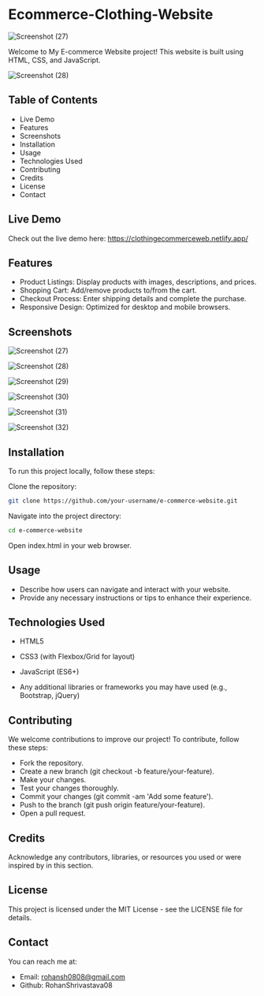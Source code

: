 # Ecommerce-Clothing-Website

![Screenshot (27)](https://github.com/RohanShrivastava08/Ecommerce-Clothing-Website/assets/94133270/2a64c4ae-eaeb-4d36-9d4a-e85c092a5da6)

Welcome to My E-commerce Website project! This website is built using HTML, CSS, and JavaScript.

![Screenshot (28)](https://github.com/RohanShrivastava08/Ecommerce-Clothing-Website/assets/94133270/4fcf25c3-7e39-4e92-8674-95f0dad3454e)

## Table of Contents
- Live Demo
- Features
- Screenshots
- Installation
- Usage
- Technologies Used
- Contributing
- Credits
- License
- Contact

## Live Demo
Check out the live demo here:
https://clothingecommerceweb.netlify.app/


## Features
- Product Listings: Display products with images, descriptions, and prices.
- Shopping Cart: Add/remove products to/from the cart.
- Checkout Process: Enter shipping details and complete the purchase.
- Responsive Design: Optimized for desktop and mobile browsers.

## Screenshots

![Screenshot (27)](https://github.com/RohanShrivastava08/Ecommerce-Clothing-Website/assets/94133270/2a64c4ae-eaeb-4d36-9d4a-e85c092a5da6)

![Screenshot (28)](https://github.com/RohanShrivastava08/Ecommerce-Clothing-Website/assets/94133270/4fcf25c3-7e39-4e92-8674-95f0dad3454e)

![Screenshot (29)](https://github.com/RohanShrivastava08/Ecommerce-Clothing-Website/assets/94133270/6ac3d3f6-2a5d-48e7-9c76-c1a2ef96b50a)

![Screenshot (30)](https://github.com/RohanShrivastava08/Ecommerce-Clothing-Website/assets/94133270/54231349-b9a9-4cf9-8b14-bb5a40c71e47)

![Screenshot (31)](https://github.com/RohanShrivastava08/Ecommerce-Clothing-Website/assets/94133270/6e115191-fb85-4495-b5ad-6ea5cccbb4e8)

![Screenshot (32)](https://github.com/RohanShrivastava08/Ecommerce-Clothing-Website/assets/94133270/ce177e6a-5bbd-4a32-b01a-753e8bd09028)

## Installation
To run this project locally, follow these steps:

Clone the repository:

```bash
git clone https://github.com/your-username/e-commerce-website.git
```

Navigate into the project directory:

```bash
cd e-commerce-website
```
Open index.html in your web browser.

## Usage
- Describe how users can navigate and interact with your website. 
- Provide any necessary instructions or tips to enhance their experience.

## Technologies Used
- HTML5

- CSS3 (with Flexbox/Grid for layout)
- JavaScript (ES6+)
- Any additional libraries or frameworks you may have used (e.g., Bootstrap, jQuery)

## Contributing
We welcome contributions to improve our project! To contribute, follow these steps:

- Fork the repository.
- Create a new branch (git checkout -b feature/your-feature).
- Make your changes.
- Test your changes thoroughly.
- Commit your changes (git commit -am 'Add some feature').
- Push to the branch (git push origin feature/your-feature).
- Open a pull request.

## Credits
Acknowledge any contributors, libraries, or resources you used or were inspired by in this section.

## License
This project is licensed under the MIT License - see the LICENSE file for details.

## Contact
You can reach me at:
- Email: rohansh0808@gmail.com
- Github: RohanShrivastava08
